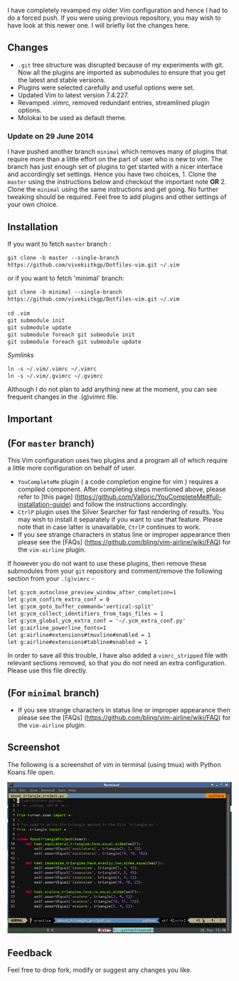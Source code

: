 I have completely revamped my older Vim configuration and hence I had to do a forced
push. If you were using previous repository, you may wish to have look at this
newer one. I will briefly list the changes here.

Changes
-------
* `.git` tree structure was disrupted because of my experiments with git. Now all
the plugins are imported as submodules to ensure that you get the latest and
stable versions.
* Plugins were selected carefully and useful options were set.
* Updated Vim to latest version 7.4.227.
* Revamped .vimrc, removed redundant entries, streamlined plugin options.
* Molokai to be used as default theme.

### Update on 29 June 2014
I have pushed another branch `minimal` which removes many of plugins that require more
than a little effort on the part of user who is new to vim. The branch has just
enough set of plugins to get started with a nicer interface and accordingly set
settings. Hence you have two choices, 
    1. Clone the `master` using the instructions below and checkout the
       important note **OR**
    2. Clone the `minimal` using the same instructions and get going. No further
       tweaking should be required. Feel free to add plugins and other settings
       of your own choice.

Installation
------------
If you want to fetch `master` branch :

    git clone -b master --single-branch https://github.com/vivekiitkgp/Dotfiles-vim.git ~/.vim
or if you want to fetch 'minimal' branch:

    git clone -b minimal --single-branch https://github.com/vivekiitkgp/Dotfiles-vim.git ~/.vim

    cd .vim
    git submodule init
    git submodule update
    git submodule foreach git submodule init
    git submodule foreach git submodule update

*Symlinks*

    ln -s ~/.vim/.vimrc ~/.vimrc
    ln -s ~/.vim/.gvimrc ~/.gvimrc

Although I do not plan to add anything new at the moment, you can see frequent
changes in the .(g)vimrc file.

Important
---------
## (For `master` branch)
This Vim configuration uses two plugins and a program  all of which require a little more configuration on behalf of user.
* `YouCompleteMe` plugin ( a code completion engine for
vim ) requires a compiled component. After completing steps mentioned above, please refer to [this page]
(https://github.com/Valloric/YouCompleteMe#full-installation-guide) and follow
the instructions accordingly.
* `CtrlP` plugin uses the Silver Searcher for fast rendering of results. You may wish to install it separately if you want to use that feature. Please note that in case latter is unavailable, `CtrlP` continues to work.
* If you see strange characters in status line or improper appearance then please see the [FAQs] (https://github.com/bling/vim-airline/wiki/FAQ) for the `vim-airline` plugin.

If however you do not want to use these plugins, then remove these submodules from your `git` repository and comment/remove the following section from your `.(g)vimrc` -

    let g:ycm_autoclose_preview_window_after_completion=1
    let g:ycm_confirm_extra_conf = 0
    let g:ycm_goto_buffer_command='vertical-split'
    let g:ycm_collect_identifiers_from_tags_files = 1
    let g:ycm_global_ycm_extra_conf = '~/.ycm_extra_conf.py'
    let g:airline_powerline_fonts=1
    let g:airline#extensions#tmuxline#enabled = 1
    let g:airline#extensions#tabline#enabled = 1

In order to save all this trouble, I have also added a `vimrc_stripped` file with relevant sections removed, so that you do not need an extra configuration. Please use this file directly.

## (For `minimal` branch)
* If you see strange characters in status line or improper appearance then please see the [FAQs] (https://github.com/bling/vim-airline/wiki/FAQ) for the `vim-airline` plugin.

Screenshot
----------
The following is a screenshot of vim in terminal (using tmux) with Python Koans file open.

![vim](koans.png "Screenshot of Vim with Python Koans file")

Feedback
--------
Feel free to drop fork, modify or suggest any changes you like.
